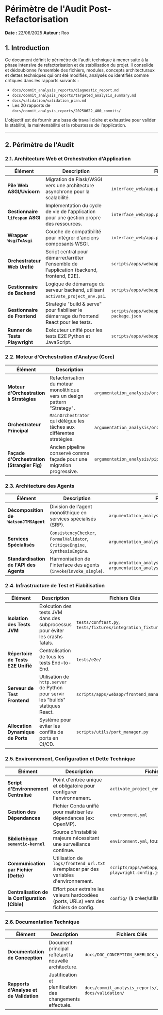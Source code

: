 # Périmètre de l'Audit Post-Refactorisation

**Date :** 22/06/2025
**Auteur :** Roo

## 1. Introduction

Ce document définit le périmètre de l'audit technique à mener suite à la phase intensive de refactorisation et de stabilisation du projet. Il consolide et dédoublonne l'ensemble des fichiers, modules, concepts architecturaux et dettes techniques qui ont été modifiés, analysés ou identifiés comme critiques dans les rapports suivants :
- `docs/commit_analysis_reports/diagnostic_report.md`
- `docs/commit_analysis_reports/targeted_analysis_summary.md`
- `docs/validation/validation_plan.md`
- Les 20 rapports de `docs/commit_analysis_reports/20250622_400_commits/`

L'objectif est de fournir une base de travail claire et exhaustive pour valider la stabilité, la maintenabilité et la robustesse de l'application.

---

## 2. Périmètre de l'Audit

### 2.1. Architecture Web et Orchestration d'Application

| Élément | Description | Fichiers Clés |
| --- | --- | --- |
| **Pile Web ASGI/Uvicorn** | Migration de Flask/WSGI vers une architecture asynchrone pour la scalabilité. | `interface_web/app.py`, `interface_web/asgi.py` |
| **Gestionnaire `lifespan` ASGI** | Implémentation du cycle de vie de l'application pour une gestion propre des ressources. | `interface_web/app.py` |
| **Wrapper `WsgiToAsgi`** | Couche de compatibilité pour intégrer d'anciens composants WSGI. | `interface_web/app.py` |
| **Orchestrateur Web Unifié** | Script central pour démarrer/arrêter l'ensemble de l'application (backend, frontend, E2E). | `scripts/apps/webapp/unified_web_orchestrator.py` |
| **Gestionnaire de Backend** | Logique de démarrage du serveur backend, utilisant `activate_project_env.ps1`. | `scripts/apps/webapp/backend_manager.py` |
| **Gestionnaire de Frontend** | Stratégie "build & serve" pour fiabiliser le démarrage du frontend React pour les tests. | `scripts/apps/webapp/frontend_manager.py`, `package.json` |
| **Runner de Tests Playwright** | Exécuteur unifié pour les tests E2E Python et JavaScript. | `scripts/apps/webapp/playwright_runner.py` |

### 2.2. Moteur d'Orchestration d'Analyse (Core)

| Élément | Description | Fichiers Clés |
| --- | --- | --- |
| **Moteur d'Orchestration à Stratégies** | Refactorisation du moteur monolithique vers un design pattern "Strategy". | `argumentation_analysis/orchestration/engine/` |
| **Orchestrateur Principal** | `MainOrchestrator` qui délègue les tâches aux différentes stratégies. | `argumentation_analysis/orchestration/engine/main_orchestrator.py` |
| **Façade d'Orchestration (Strangler Fig)** | Ancien pipeline conservé comme façade pour une migration progressive. | `argumentation_analysis/pipelines/unified_orchestration_pipeline.py` |

### 2.3. Architecture des Agents

| Élément | Description | Fichiers Clés |
| --- | --- | --- |
| **Décomposition de `WatsonJTMSAgent`** | Division de l'agent monolithique en services spécialisés (SRP). | `argumentation_analysis/agents/watson_jtms/` |
| **Services Spécialisés** | `ConsistencyChecker`, `FormalValidator`, `CritiqueEngine`, `SynthesisEngine`. | `argumentation_analysis/agents/watson_jtms/service/` |
| **Standardisation de l'API des Agents** | Harmonisation de l'interface des agents (`invoke`/`invoke_single`). | `argumentation_analysis/agents/core/`, `argumentation_analysis/agents/` |

### 2.4. Infrastructure de Test et Fiabilisation

| Élément | Description | Fichiers Clés |
| --- | --- | --- |
| **Isolation des Tests JVM** | Exécution des tests JVM dans des subprocessus pour éviter les crashs fatals. | `tests/conftest.py`, `tests/fixtures/integration_fixtures.py` |
| **Répertoire de Tests E2E Unifié** | Centralisation de tous les tests End-to-End. | `tests/e2e/` |
| **Serveur de Test Frontend** | Utilisation de `http.server` de Python pour servir les "builds" statiques React. | `scripts/apps/webapp/frontend_manager.py` |
| **Allocation Dynamique de Ports** | Système pour éviter les conflits de ports en CI/CD. | `scripts/utils/port_manager.py` |

### 2.5. Environnement, Configuration et Dette Technique

| Élément | Description | Fichiers Clés |
| --- | --- | --- |
| **Script d'Environnement Centralisé** | Point d'entrée unique et obligatoire pour configurer l'environnement. | `activate_project_env.ps1` |
| **Gestion des Dépendances** | Fichier Conda unifié pour maîtriser les dépendances (ex: OpenMP). | `environment.yml` |
| **Bibliothèque `semantic-kernel`** | Source d'instabilité majeure nécessitant une surveillance continue. | `environment.yml`, tous les agents |
| **Communication par Fichier (Dette)** | Utilisation de `logs/frontend_url.txt` à remplacer par des variables d'environnement. | `scripts/apps/webapp/playwright_runner.py`, `playwright.config.js` |
| **Centralisation de la Configuration (Cible)** | Effort pour extraire les valeurs hardcodées (ports, URLs) vers des fichiers de config. | `config/` (à créer/utiliser) |

### 2.6. Documentation Technique

| Élément | Description | Fichiers Clés |
| --- | --- | --- |
| **Documentation de Conception** | Document principal reflétant la nouvelle architecture. | `docs/DOC_CONCEPTION_SHERLOCK_WATSON.md` |
| **Rapports d'Analyse et de Validation** | Justification et planification des changements effectués. | `docs/commit_analysis_reports/`, `docs/validation/` |